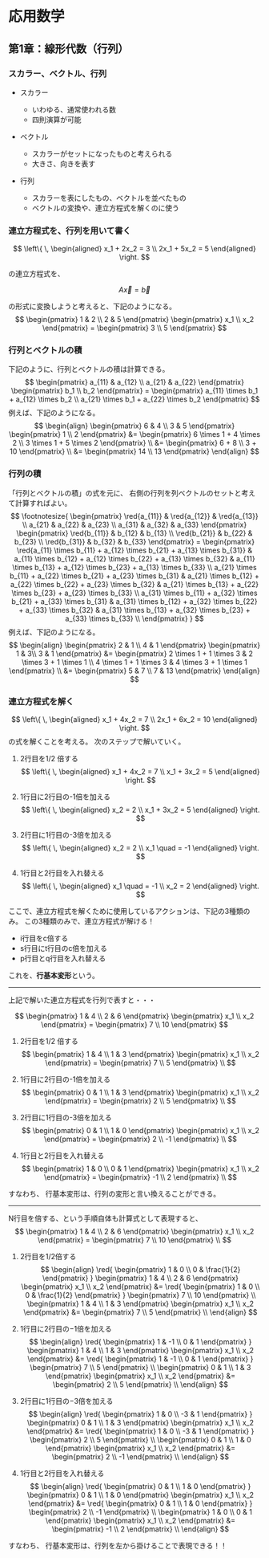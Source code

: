 # 応用数学

## 第1章：線形代数（行列）

### スカラー、ベクトル、行列

- スカラー
  - いわゆる、通常使われる数
  - 四則演算が可能

- ベクトル
  - スカラーがセットになったものと考えられる
  - 大きさ、向きを表す

- 行列
  - スカラーを表にしたもの、ベクトルを並べたもの
  - ベクトルの変換や、連立方程式を解くのに使う
  
### 連立方程式を、行列を用いて書く

$$
\left\{ \,
    \begin{aligned}
        x_1 + 2x_2 = 3 \\
        2x_1 + 5x_2 = 5
    \end{aligned}
\right.
$$

の連立方程式を、

$$
A\vec{x} = \vec{b}
$$

の形式に変換しようと考えると、下記のようになる。
$$
\begin{pmatrix}
    1 & 2 \\
    2 & 5
\end{pmatrix}
\begin{pmatrix}
    x_1 \\
    x_2
\end{pmatrix} =
\begin{pmatrix}
    3 \\
    5
\end{pmatrix}
$$

### 行列とベクトルの積

下記のように、行列とベクトルの積は計算できる。
$$
    \begin{pmatrix}
        a_{11} & a_{12} \\
        a_{21} & a_{22}
    \end{pmatrix}
    \begin{pmatrix}
        b_1 \\
        b_2
    \end{pmatrix}
    =
    \begin{pmatrix}
        a_{11} \times b_1 + a_{12} \times b_2 \\
        a_{21} \times b_1 + a_{22} \times b_2
    \end{pmatrix}
$$
例えば、下記のようになる。
$$
\begin{align}
    \begin{pmatrix}
        6 & 4 \\
        3 & 5
    \end{pmatrix}
    \begin{pmatrix}
        1 \\
        2
    \end{pmatrix}
    &=
    \begin{pmatrix}
        6 \times 1 + 4 \times 2 \\
        3 \times 1 + 5 \times 2
    \end{pmatrix} \\
    &=
    \begin{pmatrix}
        6 + 8 \\
        3 + 10
    \end{pmatrix} \\
    &=
    \begin{pmatrix}
        14 \\
        13
    \end{pmatrix}
\end{align}
$$

### 行列の積

「行列とベクトルの積」の式を元に、
右側の行列を列ベクトルのセットと考えて計算すればよい。
$$
\footnotesize{
    \begin{pmatrix}
        \red{a_{11}} & \red{a_{12}} & \red{a_{13}} \\
        a_{21} & a_{22} & a_{23} \\
        a_{31} & a_{32} & a_{33}
    \end{pmatrix}
    \begin{pmatrix}
        \red{b_{11}} & b_{12} & b_{13} \\
        \red{b_{21}} & b_{22} & b_{23} \\
        \red{b_{31}} & b_{32} & b_{33}
    \end{pmatrix}
    =
    \begin{pmatrix}
        \red{a_{11} \times b_{11} + a_{12} \times b_{21} + a_{13} \times b_{31}} &
        a_{11} \times b_{12} + a_{12} \times b_{22} + a_{13} \times b_{32} &
        a_{11} \times b_{13} + a_{12} \times b_{23} + a_{13} \times b_{33} \\
        a_{21} \times b_{11} + a_{22} \times b_{21} + a_{23} \times b_{31} &
        a_{21} \times b_{12} + a_{22} \times b_{22} + a_{23} \times b_{32} &
        a_{21} \times b_{13} + a_{22} \times b_{23} + a_{23} \times b_{33} \\
        a_{31} \times b_{11} + a_{32} \times b_{21} + a_{33} \times b_{31} &
        a_{31} \times b_{12} + a_{32} \times b_{22} + a_{33} \times b_{32} &
        a_{31} \times b_{13} + a_{32} \times b_{23} + a_{33} \times b_{33} \\
    \end{pmatrix}
}
$$
例えば、下記のようになる。
$$
\begin{align}
    \begin{pmatrix}
        2 & 1 \\
        4 & 1
    \end{pmatrix}
    \begin{pmatrix}
        1 & 3\\
        3 & 1
    \end{pmatrix}
    &=
    \begin{pmatrix}
        2 \times 1 + 1 \times 3 & 2 \times 3 + 1 \times 1 \\
        4 \times 1 + 1 \times 3 & 4 \times 3 + 1 \times 1
    \end{pmatrix} \\
    &=
    \begin{pmatrix}
        5 & 7 \\
        7 & 13
    \end{pmatrix}
\end{align}
$$

### 連立方程式を解く

$$
\left\{ \,
    \begin{aligned}
        x_1 + 4x_2 = 7 \\
        2x_1 + 6x_2 = 10
    \end{aligned}
\right.
$$
の式を解くことを考える。
次のステップで解いていく。

1. 2行目を1/2 倍する
$$
\left\{ \,
    \begin{aligned}
        x_1 + 4x_2 = 7 \\
        x_1 + 3x_2 = 5
    \end{aligned}
\right.
$$

2. 1行目に2行目の-1倍を加える
$$
\left\{ \,
    \begin{aligned}
        x_2 = 2 \\
        x_1 + 3x_2 = 5
    \end{aligned}
\right.
$$

3. 2行目に1行目の-3倍を加える
$$
\left\{ \,
    \begin{aligned}
        x_2 = 2 \\
        x_1  \quad = -1
    \end{aligned}
\right.
$$

4. 1行目と2行目を入れ替える
$$
\left\{ \,
    \begin{aligned}
        x_1  \quad = -1 \\
        x_2 = 2
    \end{aligned}
\right.
$$

ここで、連立方程式を解くために使用しているアクションは、下記の3種類のみ。
この3種類のみで、連立方程式が解ける！

- i行目をc倍する
- s行目にt行目のc倍を加える
- p行目とq行目を入れ替える

これを、**行基本変形**という。

***

上記で解いた連立方程式を行列で表すと・・・

$$
\begin{pmatrix}
    1 & 4 \\
    2 & 6
\end{pmatrix}
\begin{pmatrix}
    x_1 \\
    x_2
\end{pmatrix} =
\begin{pmatrix}
    7 \\
    10
\end{pmatrix}
$$

1. 2行目を1/2 倍する
$$
\begin{pmatrix}
    1 & 4 \\
    1 & 3
\end{pmatrix}
\begin{pmatrix}
    x_1 \\
    x_2
\end{pmatrix} =
\begin{pmatrix}
    7 \\
    5
\end{pmatrix} \\
$$

2. 1行目に2行目の-1倍を加える
$$
\begin{pmatrix}
    0 & 1 \\
    1 & 3
\end{pmatrix}
\begin{pmatrix}
    x_1 \\
    x_2
\end{pmatrix} =
\begin{pmatrix}
    2 \\
    5
\end{pmatrix} \\
$$

3. 2行目に1行目の-3倍を加える
$$
\begin{pmatrix}
    0 & 1 \\
    1 & 0
\end{pmatrix}
\begin{pmatrix}
    x_1 \\
    x_2
\end{pmatrix} =
\begin{pmatrix}
    2 \\
    -1
\end{pmatrix} \\
$$

4. 1行目と2行目を入れ替える
$$
\begin{pmatrix}
    1 & 0 \\
    0 & 1
\end{pmatrix}
\begin{pmatrix}
    x_1 \\
    x_2
\end{pmatrix} =
\begin{pmatrix}
    -1 \\
    2
\end{pmatrix} \\
$$

すなわち、
行基本変形は、行列の変形と言い換えることができる。

***

N行目を倍する、という手順自体も計算式として表現すると、
$$
\begin{pmatrix}
    1 & 4 \\
    2 & 6
\end{pmatrix}
\begin{pmatrix}
    x_1 \\
    x_2
\end{pmatrix} =
\begin{pmatrix}
    7 \\
    10
\end{pmatrix} \\
$$

1. 2行目を1/2倍する
$$
\begin{align}
    \red{
        \begin{pmatrix}
            1 & 0 \\
            0 & \frac{1}{2}
        \end{pmatrix}
    }
    \begin{pmatrix}
        1 & 4 \\
        2 & 6
    \end{pmatrix}
    \begin{pmatrix}
        x_1 \\
        x_2
    \end{pmatrix} &=
    \red{
        \begin{pmatrix}
            1 & 0 \\
            0 & \frac{1}{2}
        \end{pmatrix}
    }
    \begin{pmatrix}
        7 \\
        10
    \end{pmatrix} \\
    \begin{pmatrix}
        1 & 4 \\
        1 & 3
    \end{pmatrix}
    \begin{pmatrix}
        x_1 \\
        x_2
    \end{pmatrix} &=
    \begin{pmatrix}
        7 \\
        5
    \end{pmatrix} \\
\end{align}
$$

2. 1行目に2行目の−1倍を加える
$$
\begin{align}
    \red{
        \begin{pmatrix}
            1 & -1 \\
            0 & 1
        \end{pmatrix}
    }
    \begin{pmatrix}
        1 & 4 \\
        1 & 3
    \end{pmatrix}
    \begin{pmatrix}
        x_1 \\
        x_2
    \end{pmatrix} &=
    \red{
        \begin{pmatrix}
            1 & -1 \\
            0 & 1
        \end{pmatrix}
    }
    \begin{pmatrix}
        7 \\
        5
    \end{pmatrix} \\
    \begin{pmatrix}
        0 & 1 \\
        1 & 3
    \end{pmatrix}
    \begin{pmatrix}
        x_1 \\
        x_2
    \end{pmatrix} &=
    \begin{pmatrix}
        2 \\
        5
    \end{pmatrix} \\
\end{align}
$$

3. 2行目に1行目の−3倍を加える
$$
\begin{align}
    \red{
        \begin{pmatrix}
            1 & 0 \\
            -3 & 1
        \end{pmatrix}
    }
    \begin{pmatrix}
        0 & 1 \\
        1 & 3
    \end{pmatrix}
    \begin{pmatrix}
        x_1 \\
        x_2
    \end{pmatrix} &=
    \red{
        \begin{pmatrix}
            1 & 0 \\
            -3 & 1
        \end{pmatrix}
    }
    \begin{pmatrix}
        2 \\
        5
    \end{pmatrix} \\
    \begin{pmatrix}
        0 & 1 \\
        1 & 0
    \end{pmatrix}
    \begin{pmatrix}
        x_1 \\
        x_2
    \end{pmatrix} &=
    \begin{pmatrix}
        2 \\
        -1
    \end{pmatrix} \\
\end{align}
$$

4. 1行目と2行目を入れ替える
$$
\begin{align}
    \red{
        \begin{pmatrix}
            0 & 1 \\
            1 & 0
        \end{pmatrix}
    }
    \begin{pmatrix}
        0 & 1 \\
        1 & 0
    \end{pmatrix}
    \begin{pmatrix}
        x_1 \\
        x_2
    \end{pmatrix} &=
    \red{
        \begin{pmatrix}
            0 & 1 \\
            1 & 0
        \end{pmatrix}
    }
    \begin{pmatrix}
        2 \\
        -1
    \end{pmatrix} \\
    \begin{pmatrix}
        1 & 0 \\
        0 & 1
    \end{pmatrix}
    \begin{pmatrix}
        x_1 \\
        x_2
    \end{pmatrix} &=
    \begin{pmatrix}
        -1 \\
        2
    \end{pmatrix} \\
\end{align}
$$

すなわち、
行基本変形は、行列を左から掛けることで表現できる！！

